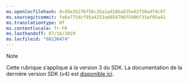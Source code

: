 ```yaml
---
ms.openlocfilehash: 6cd9a3b2f6f56c35a1ad18ba835e62f50adf4c97
ms.sourcegitcommit: fa6e775dcf95a4253ad854796f5906f33af05a42
ms.translationtype: HT
ms.contentlocale: fr-FR
ms.lasthandoff: 07/16/2019
ms.locfileid: "68230474"
---
```

> [!NOTE]  
> Cette rubrique s’applique à la version 3 du SDK. La documentation de la dernière version SDK (v4) est [disponible ici](https://docs.microsoft.com/azure/bot-service/?view=azure-bot-service-4.0). 
